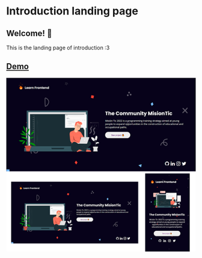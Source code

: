# Introduction landing page 

## Welcome! 👋

This is the landing page of introduction :3

## [Demo](https://learn-frontend-mintic.github.io/Introduction-landing-page.github.io)


![Design preview for the landing page](./design/preview.png)

